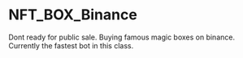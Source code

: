 # NFT_BOX_Binance
Dont ready for public sale. Buying famous magic boxes on binance. Currently the fastest bot in this class.
